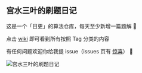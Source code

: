 ## 宫水三叶的刷题日记   

这是一个「日更」的算法仓库，每天至少新增一篇题解 🤣

点击 [wiki](https://github.com/SharingSource/LogicStack-LeetCode/wiki) 即可看到所有按照 Tag 分类的内容 

有任何问题欢迎你给我提 issue（issues 页有 [惊喜](https://github.com/SharingSource/LogicStack-LeetCode/issues/5)） 🤣

![宫水三叶的刷题日记](https://oscimg.oschina.net/oscnet/up-19688dc1af05cf8bdea43b2a863038ab9e5.png)
